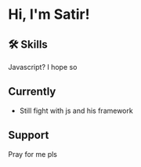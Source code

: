 # Hi, I'm Satir! 


## 🛠 Skills
Javascript? I hope so


## Currently

- Still fight with js and his framework 




## Support

Pray for me pls

